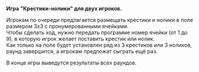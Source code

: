**Игра "Крестики-нолики" для двух игроков.**  
  
Игрокам по очереди предлагается размещать крестики и нолики в поле размером 3х3 с пронумерованными ячейками.  
Чтобы сделать ход, нужно передать программе номер ячейки (от 1 до 9), в которую игрок желает поставить крестик или нолик.  
Как только на поле будет установлен ряд из 3 крестиков или 3 ноликов, раунд завершится, а игрокам предложат сыграть ещё раз.
  
В конце игры выведутся результаты всех раундов.  

